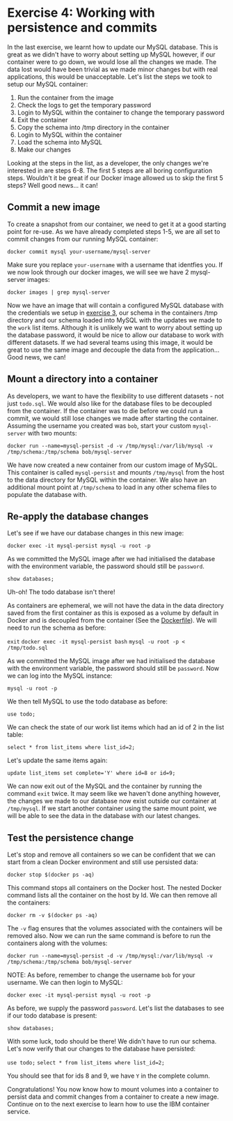 # Exercise 4: Working with persistence and commits

In the last exercise, we learnt how to update our MySQL database. This is great as we didn't have to worry about setting up MySQL however, if our container were to go down, we would lose all the changes we made. The data lost would have been trivial as we made minor changes but with real applications, this would be unacceptable. Let's list the steps we took to setup our MySQL container:

1. Run the container from the image
2. Check the logs to get the temporary password
3. Login to MySQL within the container to change the temporary password
4. Exit the container
5. Copy the schema into /tmp directory in the container
6. Login to MySQL within the container
7. Load the schema into MySQL
8. Make our changes

Looking at the steps in the list, as a developer, the only changes we're interested in are steps 6-8. The first 5 steps are all boring configuration steps. Wouldn't it be great if our Docker image allowed us to skip the first 5 steps? Well good news... it can!

## Commit a new image

To create a snapshot from our container, we need to get it at a good starting point for re-use. As we have already completed steps 1-5, we are all set to commit changes from our running MySQL container:

`docker commit mysql your-username/mysql-server`

Make sure you replace `your-username` with a username that identfies you. If we now look through our docker images, we will see we have 2 mysql-server images:

`docker images | grep mysql-server`

Now we have an image that will contain a configured MySQL database with the credentials we setup in [exercise 3](https://github.com/mofsal/containers101/tree/master/3_Working_inside_containers), our schema in the containers /tmp directory and our schema loaded into MySQL with the updates we made to the `work` list items. Although it is unlikely we want to worry about setting up the database password, it would be nice to allow our database to work with different datasets. If we had several teams using this image, it would be great to use the same image and decouple the data from the application... Good news, we can!

## Mount a directory into a container

As developers, we want to have the flexibility to use different datasets - not just `todo.sql`. We would also like for the database files to be decoupled from the container. If the container was to die before we could run a commit, we would still lose changes we made after starting the container. Assuming the username you created was `bob`, start your custom `mysql-server` with two mounts:

`docker run --name=mysql-persist -d -v /tmp/mysql:/var/lib/mysql -v /tmp/schema:/tmp/schema bob/mysql-server`

We have now created a new container from our custom image of MySQL. This container is called `mysql-persist` and mounts `/tmp/mysql` from the host to the data directory for MySQL within the container. We also have an additional mount point at `/tmp/schema` to load in any other schema files to populate the database with.

## Re-apply the database changes

Let's see if we have our database changes in this new image:

`docker exec -it mysql-persist mysql -u root -p`

As we committed the MySQL image after we had initialised the database with the environment variable, the password should still be `password`.

`show databases;`

Uh-oh! The todo database isn't there!

As containers are ephemeral, we will not have the data in the data directory saved from the first container as this is exposed as a volume by default in Docker and is decoupled from the container (See the [Dockerfile](https://github.com/docker-library/mysql/blob/fc3e856313423dc2d6a8d74cfd6b678582090fc7/8.0/Dockerfile#L65)). We will need to run the schema as before:

`exit`
`docker exec -it mysql-persist bash`
`mysql -u root -p < /tmp/todo.sql`

As we committed the MySQL image after we had initialised the database with the environment variable, the password should still be `password`. Now we can log into the MySQL instance:

`mysql -u root -p`

We then tell MySQL to use the todo database as before:

`use todo;`

We can check the state of our work list items which had an id of 2 in the list table:

`select * from list_items where list_id=2;`

Let's update the same items again:

`update list_items set complete='Y' where id=8 or id=9;`

We can now exit out of the MySQL and the container by running the command `exit` twice. It may seem like we haven't done anything however, the changes we made to our database now exist outside our container at `/tmp/mysql`. If we start another container using the same mount point, we will be able to see the data in the database with our latest changes.

## Test the persistence change

Let's stop and remove all containers so we can be confident that we can start from a clean Docker environment and still use persisted data:

`docker stop $(docker ps -aq)`

This command stops all containers on the Docker host. The nested Docker command lists all the container on the host by Id. We can then remove all the containers:

`docker rm -v $(docker ps -aq)`

The `-v` flag ensures that the volumes associated with the containers will be removed also. Now we can run the same command is before to run the containers along with the volumes:

`docker run --name=mysql-persist -d -v /tmp/mysql:/var/lib/mysql -v /tmp/schema:/tmp/schema bob/mysql-server`

NOTE: As before, remember to change the username `bob` for your username. We can then login to MySQL:

`docker exec -it mysql-persist mysql -u root -p`

As before, we supply the password `password`. Let's list the databases to see if our todo database is present:

`show databases;`

With some luck, todo should be there! We didn't have to run our schema. Let's now verify that our changes to the database have persisted:

`use todo;`
`select * from list_items where list_id=2;`

You should see that for ids 8 and 9, we have `Y` in the complete column.

Congratulations! You now know how to mount volumes into a container to persist data and commit changes from a container to create a new image. Continue on to the next exercise to learn how to use the IBM container service.

